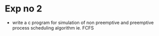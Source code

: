# Exp no 2

- write a c program for simulation of non preemptive and preemptive process scheduling algorithm ie. FCFS
